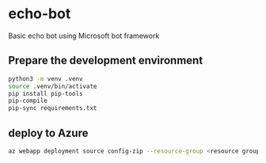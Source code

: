 # echo-bot

Basic echo bot using Microsoft bot framework

## Prepare the development environment

```bash
python3 -m venv .venv
source .venv/bin/activate
pip install pip-tools
pip-compile
pip-sync requirements.txt
```

## deploy to Azure

```bash
az webapp deployment source config-zip --resource-group <resource group>  --name habot-app --src ./echo-bot.zip
```
